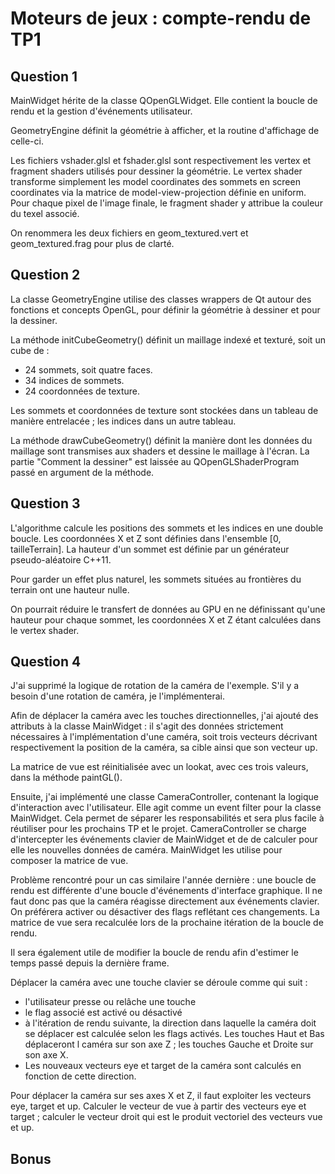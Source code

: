 Moteurs de jeux : compte-rendu de TP1
=====================================


Question 1
----------

MainWidget hérite de la classe QOpenGLWidget. Elle contient la boucle de rendu 
et la gestion d'événements utilisateur.

GeometryEngine définit la géométrie à afficher, et la routine d'affichage de
celle-ci.

Les fichiers vshader.glsl et fshader.glsl sont respectivement les vertex et 
fragment shaders utilisés pour dessiner la géométrie. Le vertex shader 
transforme simplement les model coordinates des sommets en screen coordinates 
via la matrice de model-view-projection définie en uniform. Pour chaque pixel
de l'image finale, le fragment shader y attribue la couleur du texel associé.

On renommera les deux fichiers en geom_textured.vert et geom_textured.frag pour
plus de clarté.


Question 2
----------

La classe GeometryEngine utilise des classes wrappers de Qt autour des
fonctions et concepts OpenGL, pour définir la géométrie à dessiner et pour la 
dessiner.

La méthode initCubeGeometry() définit un maillage indexé et texturé, soit un
cube de :
- 24 sommets, soit quatre faces.
- 34 indices de sommets.
- 24 coordonnées de texture.

Les sommets et coordonnées de texture sont stockées dans un tableau de manière
entrelacée ; les indices dans un autre tableau.

La méthode drawCubeGeometry() définit la manière dont les données du maillage
sont transmises aux shaders et dessine le maillage à l'écran. La partie 
"Comment la dessiner" est laissée au QOpenGLShaderProgram passé en argument de 
la méthode.


Question 3
----------

L'algorithme calcule les positions des sommets et les indices en une double 
boucle. Les coordonnées X et Z sont définies dans l'ensemble 
\[0, tailleTerrain\]. La hauteur d'un sommet est définie par un générateur 
pseudo-aléatoire C++11.

Pour garder un effet plus naturel, les sommets situées au frontières du terrain 
ont une hauteur nulle.

On pourrait réduire le transfert de données au GPU en ne définissant qu'une 
hauteur pour chaque sommet, les coordonnées X et Z étant calculées dans le 
vertex shader.


Question 4
----------

J'ai supprimé la logique de rotation de la caméra de l'exemple. S'il y a besoin 
d'une rotation de caméra, je l'implémenterai.

Afin de déplacer la caméra avec les touches directionnelles, j'ai ajouté des 
attributs à la classe MainWidget : il s'agit des données strictement 
nécessaires à l'implémentation d'une caméra, soit trois vecteurs décrivant 
respectivement la position de la caméra, sa cible ainsi que son vecteur up.

La matrice de vue est réinitialisée avec un lookat, avec ces trois valeurs, 
dans la méthode paintGL().

Ensuite, j'ai implémenté une classe CameraController, contenant la logique 
d'interaction avec l'utilisateur. Elle agit comme un event filter pour la 
classe MainWidget. Cela permet de séparer les responsabilités et sera plus 
facile à réutiliser pour les prochains TP et le projet. CameraController se 
charge d'intercepter les événements clavier de MainWidget et de de calculer 
pour elle les nouvelles données de caméra. MainWidget les utilise pour composer 
la matrice de vue.

Problème rencontré pour un cas similaire l'année dernière : une boucle de rendu 
est différente d'une boucle d'événements d'interface graphique. Il ne faut donc
 pas que la caméra réagisse directement aux événements clavier. On préférera 
 activer ou désactiver des flags reflétant ces changements. La matrice de vue 
 sera recalculée lors de la prochaine itération de la boucle de rendu.

Il sera également utile de modifier la boucle de rendu afin d'estimer le temps 
passé depuis la dernière frame.

Déplacer la caméra avec une touche clavier se déroule comme qui suit :
- l'utilisateur presse ou relâche une touche
- le flag associé est activé ou désactivé
- à l'itération de rendu suivante, la direction dans laquelle la caméra doit se 
déplacer est calculée selon les flags activés. Les touches Haut et Bas 
déplaceront l caméra sur son axe Z ; les touches Gauche et Droite sur son 
axe X.
- Les nouveaux vecteurs eye et target de la caméra sont calculés en fonction de 
cette direction.

Pour déplacer la caméra sur ses axes X et Z, il faut exploiter les vecteurs 
eye, target et up. Calculer le vecteur de vue à partir des vecteurs eye et 
target ; calculer le vecteur droit qui est le produit vectoriel des vecteurs 
vue et up.


Bonus
-----




